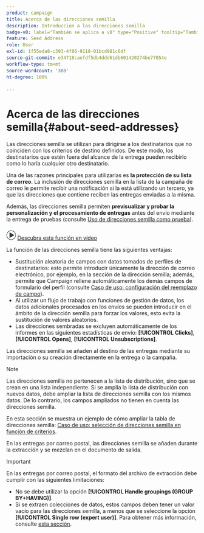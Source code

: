 ```yaml
---
product: campaign
title: Acerca de las direcciones semilla
description: Introducción a las direcciones semilla
badge-v8: label="También se aplica a v8" type="Positive" tooltip="También se aplica a Campaign v8"
feature: Seed Address
role: User
exl-id: 1f55eda8-c393-4f86-9118-01bcd981c6df
source-git-commit: e34718caefdf5db4ddd61db601420274be77054e
workflow-type: tm+mt
source-wordcount: '388'
ht-degree: 100%

---
```


# Acerca de las direcciones semilla{#about-seed-addresses}

Las direcciones semilla se utilizan para dirigirse a los destinatarios que no coinciden con los criterios de destino definidos. De este modo, los destinatarios que estén fuera del alcance de la entrega pueden recibirlo como lo haría cualquier otro destinatario.

Una de las razones principales para utilizarlas es **la protección de su lista de correo**. La inclusión de direcciones semilla en la lista de la campaña de correo le permite recibir una notificación si la está utilizando un tercero, ya que las direcciones que contiene reciben las entregas enviadas a la misma.

Además, las direcciones semilla permiten **previsualizar y probar la personalización y el procesamiento de entregas** antes del envío mediante la entrega de pruebas (consulte [Uso de direcciones semilla como prueba](steps-defining-the-target-population.md#using-seed-addresses-as-proof)).

![](assets/do-not-localize/how-to-video.png) [Descubra esta función en vídeo](steps-defining-the-target-population.md#seeds-and-proofs-video)

La función de las direcciones semilla tiene las siguientes ventajas:

* Sustitución aleatoria de campos con datos tomados de perfiles de destinatarios: esto permite introducir únicamente la dirección de correo electrónico, por ejemplo, en la sección de la dirección semilla; además, permite que Campaign rellene automáticamente los demás campos de formulario del perfil (consulte [Caso de uso: configuración del reemplazo de campo](use-case-configuring-the-field-substitution.md)).
* Al utilizar un flujo de trabajo con funciones de gestión de datos, los datos adicionales procesados en los envíos se pueden introducir en el ámbito de la dirección semilla para forzar los valores, esto evita la sustitución de valores aleatorios.
* Las direcciones sembradas se excluyen automáticamente de los informes en las siguientes estadísticas de envío: **[!UICONTROL Clicks]**, **[!UICONTROL Opens]**, **[!UICONTROL Unsubscriptions]**.

Las direcciones semilla se añaden al destino de las entregas mediante su importación o su creación directamente en la entrega o la campaña.

>[!NOTE]
>
>Las direcciones semilla no pertenecen a la lista de distribución, sino que se crean en una lista independiente. Si se amplía la lista de distribución con nuevos datos, debe ampliar la lista de direcciones semilla con los mismos datos. De lo contrario, los campos ampliados no tienen en cuenta las direcciones semilla.
>
>En esta sección se muestra un ejemplo de cómo ampliar la tabla de direcciones semilla: [Caso de uso: selección de direcciones semilla en función de criterios](use-case-selecting-seed-addresses-on-criteria.md).

En las entregas por correo postal, las direcciones semilla se añaden durante la extracción y se mezclan en el documento de salida.

>[!IMPORTANT]
>
>En las entregas por correo postal, el formato del archivo de extracción debe cumplir con las siguientes limitaciones:
>
>* No se debe utilizar la opción **[!UICONTROL Handle groupings (GROUP BY+HAVING)]**.
>* Si se extraen colecciones de datos, estos campos deben tener un valor vacío para las direcciones semilla, a menos que se seleccione la opción **[!UICONTROL Single row (expert user)]**. Para obtener más información, consulte [esta sección](../../platform/using/executing-export-jobs.md#step-7---data-formatting).
>
